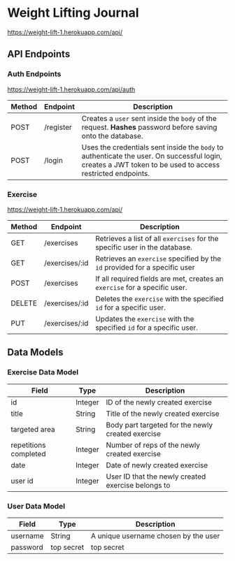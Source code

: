 # Weight Lifting Journal

https://weight-lift-1.herokuapp.com/api/

## API Endpoints

### Auth Endpoints

https://weight-lift-1.herokuapp.com/api/auth

| **Method** | **Endpoint** | **Description**                                                                                                                                           |
| ---------- | ------------ | --------------------------------------------------------------------------------------------------------------------------------------------------------- |
| POST       | /register    | Creates a `user` sent inside the `body` of the request. **Hashes** password before saving onto the database.                                              |
| POST       | /login       | Uses the credentials sent inside the `body` to authenticate the user. On successful login, creates a JWT token to be used to access restricted endpoints. |

### Exercise

https://weight-lift-1.herokuapp.com/api/

| **Method** | **Endpoint**   | **Description**                                                            |
| ---------- | -------------- | -------------------------------------------------------------------------- |
| GET        | /exercises     | Retrieves a list of all `exercises` for the specific user in the database. |
| GET        | /exercises/:id | Retrieves an `exercise` specified by the `id` provided for a specific user |
| POST       | /exercises     | If all required fields are met, creates an `exercise` for a specific user. |
| DELETE     | /exercises/:id | Deletes the `exercise` with the specified `id` for a specific user.        |
| PUT        | /exercises/:id | Updates the `exercise` with the specified `id` for a specific user.        |

## Data Models

### Exercise Data Model

| **Field**             | **Type** | **Description**                                    |
| --------------------- | -------- | -------------------------------------------------- |
| id                    | Integer  | ID of the newly created exercise                   |
| title                 | String   | Title of the newly created exercise                |
| targeted area         | String   | Body part targeted for the newly created exercise  |
| repetitions completed | Integer  | Number of reps of the newly created exercise       |
| date                  | Integer  | Date of newly created exercise                     |
| user id               | Integer  | User ID that the newly created exercise belongs to |

### User Data Model

| Field    | Type       | Description                          |
| -------- | ---------- | ------------------------------------ |
| username | String     | A unique username chosen by the user |
| password | top secret | top secret                           |
